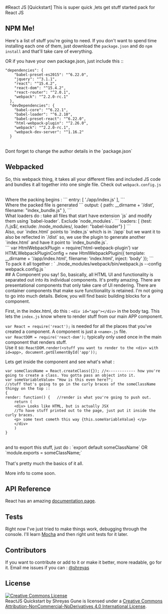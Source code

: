 #React JS [Quickstart]
This is super quick ,lets get stuff started pack for React JS


## NPM Me!
Here's a list of stuff you're going to need. If you don't want to spend time installing each one of them, just download the `package.json` and do `npm install` and that'll take care of everything.

OR if you have your own package.json, just include this ::

```
"dependencies": {
    "babel-preset-es2015": "^6.22.0",
    "jquery": "^3.1.1",
    "react": "^15.4.2",
    "react-dom": "^15.4.2",
    "react-router": "^2.0.1",
    "webpack": "^2.2.0-rc.1"
  },
  "devDependencies": {
    "babel-core": "^6.22.1",
    "babel-loader": "^6.2.10",
    "babel-preset-react": "^6.22.0",
    "html-webpack-plugin": "^2.26.0",
    "webpack": "^2.2.0-rc.1",
    "webpack-dev-server": "^1.16.2"
  }
```

</br>
Dont forget to change the author details in the `package.json`

## Webpacked
So, this webpack thing, it takes all your different files and included JS code and bundles it all together into one single file.
Check out `webpack.config.js`

</br>
Where the packing begins : 
```
entry: [
    './app/index.js'
  ],
  ```
 </br>
 Where the packed file is generated
 ```
 output: {
    path: __dirname + '/dist',
    filename: "index_bundle.js"
  },
  ```
  </br>
  What loaders do : take all files that start have extension `js` and modify them using `babel-loader`. Exclude `node_modules`.
  ```
  loaders: [
      {test: /\.js$/, exclude: /node_modules/, loader: "babel-loader"}
    ]
  ```
  </br>
  Also, our `index.html` points to `index.js` which is in `/app` but we want it to also be reflected in `/dist` so, we use the plugin to generate another `index.html` and have it point to `index_bundle.js`.
  </br>
  ```
  var HtmlWebpackPlugin = require('html-webpack-plugin')
var HTMLWebpackPluginConfig = new HtmlWebpackPlugin({
  template: __dirname + '/app/index.html',
  filename: 'index.html',
  inject: 'body'
});
```
</br>
To pack it all together : ` ./node_modules/webpack/bin/webpack.js --config webpack.config.js `
</br>
## A Component you say!
So, basically, all HTML UI and functionality is separated out into its individual components. It's pretty amazing. There are presentational components that only take care of UI rendering. There are container components that make sure functionality is retained. I'm not going to go into much details. Below, you will find basic building blocks for a component.

First, in the index.html, do this : `<div id="app"></div>` in the body tag. This lets the `index.js` know where to render stuff from our main APP component.
</br>

`var React = require('react');` is needed for all the places that you've created a component. A component is just a `<name>.js` file.
</br>
`var ReactDOM = require('react-dom');` typically only used once in the main component that renders stuff.</br>
Use it so: `ReactDOM.render(<stuff you want to render to the <div> with id=app>, document.getElementById('app'));`</br>

Lets get inside the component and see what's what :
```
var someClassName = React.createClass({}); //<------------ how you're going to create a class. You gotta pass an object into it.
var someVariableValue= "How is this even here?";
//stuff that's going to go in the curly braces of the someClassName thingy on the top ::
{
render: function() {   //render is what you're going to push out.
    return (
    <div> Looks like HTML, but is actually JSX 
    //To have stuff printed out to the page, just put it inside the curly braces.
    <p> some text cometh this way {this.someVariableValue} </p>
    </div>
    )
}
```
</br>
and to export this stuff, just do : `export default someClassName` OR `module.exports = someClassName;` </br>

</br>
That's pretty much the basics of it all.

More info to come soon.

## API Reference
React has an amazing [documentation page](https://facebook.github.io/react/docs/hello-world.html). 


## Tests
Right now I've just tried to make things work, debugging through the console. I'll learn [Mocha](https://mochajs.org/) and then right unit tests for it later.

## Contributors
If you want to contribute or add to it or make it better, more readable, go for it. Email me issues if you can  : [@shreyas](shreyas.enug@gmail.com) 

## License

<a rel="license" href="http://creativecommons.org/licenses/by-nc-nd/4.0/"><img alt="Creative Commons License" style="border-width:0" src="https://i.creativecommons.org/l/by-nc-nd/4.0/88x31.png" /></a><br /><span xmlns:dct="http://purl.org/dc/terms/" property="dct:title">ReactJS Quickstart</span> by <span xmlns:cc="http://creativecommons.org/ns#" property="cc:attributionName">Shreyas Gune</span> is licensed under a <a rel="license" href="http://creativecommons.org/licenses/by-nc-nd/4.0/">Creative Commons Attribution-NonCommercial-NoDerivatives 4.0 International License</a>.

  
 
